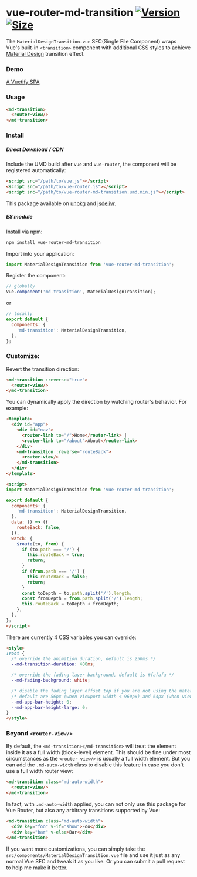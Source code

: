 # vue-router-md-transition [![Version](https://img.shields.io/npm/v/vue-router-md-transition)](https://www.npmjs.com/package/vue-router-md-transition) [![Size](https://img.shields.io/bundlephobia/minzip/vue-router-md-transition@1.1.0?color=brightgreen&label=gzip%20size)](https://bundlephobia.com/result?p=vue-router-md-transition@1.1.0)

The `MaterialDesignTransition.vue` SFC(Single File Component) wraps Vue's built-in `<transition>` component with additional CSS styles to achieve [Material Design](https://material.io/design/navigation/navigation-transitions.html#hierarchical-transitions) transition effect.

### Demo

[A Vuetify SPA](https://1isten.github.io/vue-router-md-transition)

### Usage

```html
<md-transition>
  <router-view/>
</md-transition>
```

### Install

##### Direct Download / CDN

Include the UMD build after `vue` and `vue-router`, the component will be registered automatically:

```html
<script src="/path/to/vue.js"></script>
<script src="/path/to/vue-router.js"></script>
<script src="/path/to/vue-router-md-transition.umd.min.js"></script>
```

This package available on [unpkg](https://unpkg.com/vue-router-md-transition) and [jsdelivr](https://cdn.jsdelivr.net/npm/vue-router-md-transition).

##### ES module

Install via npm:

```sh
npm install vue-router-md-transition
```

Import into your application:

```js
import MaterialDesignTransition from 'vue-router-md-transition';
```

Register the component:

```js
// globally
Vue.component('md-transition', MaterialDesignTransition);
```

or

```js
// locally
export default {
  components: {
    'md-transition': MaterialDesignTransition,
  },
};
```

### Customize:

Revert the transition direction:

```html
<md-transition :reverse="true">
  <router-view/>
</md-transition>
```

You can dynamically apply the direction by watching router's behavior. For example:

```html
<template>
  <div id="app">
    <div id="nav">
      <router-link to="/">Home</router-link> |
      <router-link to="/about">About</router-link>
    </div>
    <md-transition :reverse="routeBack">
      <router-view/>
    </md-transition>
  </div>
</template>

<script>
import MaterialDesignTransition from 'vue-router-md-transition';

export default {
  components: {
    'md-transition': MaterialDesignTransition,
  },
  data: () => ({
    routeBack: false,
  }),
  watch: {
    $route(to, from) {
      if (to.path === '/') {
        this.routeBack = true;
        return;
      }
      if (from.path === '/') {
        this.routeBack = false;
        return;
      }
      const toDepth = to.path.split('/').length;
      const fromDepth = from.path.split('/').length;
      this.routeBack = toDepth < fromDepth;
    },
  },
};
</script>
```

There are currently 4 CSS variables you can override:

```html
<style>
:root {
  /* override the animation duration, default is 250ms */
  --md-transition-duration: 400ms;

  /* override the fading layer background, default is #fafafa */
  --md-fading-background: white;

  /* disable the fading layer offset top if you are not using the material design app bar */
  /* default are 56px (when viewport width < 960px) and 64px (when viewport width >= 960px) */
  --md-app-bar-height: 0;
  --md-app-bar-height-large: 0;
}
</style>
```

### Beyond `<router-view/>`

By default, the `<md-transition></md-transition>` will treat the element inside it as a full width (block-level) element. This should be fine under most circumstances as the `<router-view/>` is usually a full width element. But you can add the `.md-auto-width` class to disable this feature in case you don't use a full width router view:

```html
<md-transition class="md-auto-width">
  <router-view/>
</md-transition>
```

In fact, with `.md-auto-width` applied, you can not only use this package for Vue Router, but also any arbitrary transitions supported by Vue:

```html
<md-transition class="md-auto-width">
  <div key="foo" v-if="show">Foo</div>
  <div key="bar" v-else>Bar</div>
</md-transition>
```

If you want more customizations, you can simply take the `src/components/MaterialDesignTransition.vue` file and use it just as any normal Vue SFC and tweak it as you like. Or you can submit a pull request to help me make it better.
